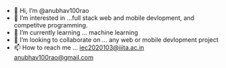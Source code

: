 - 👋 Hi, I’m @anubhav100rao
- 👀 I’m interested in ...full stack web and mobile devlopment, and competitve programming.
- 🌱 I’m currently learning ... machine learning
- 💞️ I’m looking to collaborate on ... any web or mobile devlopment project
- 📫 How to reach me ... iec2020103@iiita.ac.in  anubhav100rao@gmail.com

<!---
anubhav100rao/anubhav100rao is a ✨ special ✨ repository because its `README.md` (this file) appears on your GitHub profile.
You can click the Preview link to take a look at your changes.
--->
